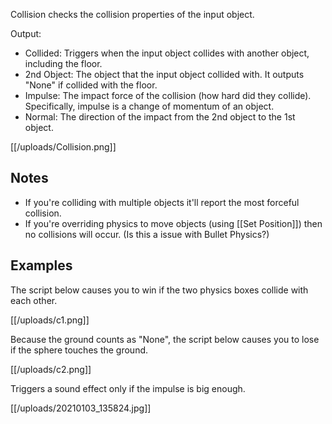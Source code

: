 Collision checks the collision properties of the input object.

Output:
- Collided: Triggers when the input object collides with another object, including the floor.
- 2nd Object: The object that the input object collided with. It outputs "None" if collided with the floor.
- Impulse: The impact force of the collision (how hard did they collide). Specifically, impulse is a change of momentum of an object.
- Normal: The direction of the impact from the 2nd object to the 1st object.

[[/uploads/Collision.png]]

## Notes

- If you're colliding with multiple objects it'll report the most forceful collision.
- If you're overriding physics to move objects (using [[Set Position]]) then no collisions will occur. (Is this a issue with Bullet Physics?)

## Examples

The script below causes you to win if the two physics boxes collide with each other.

[[/uploads/c1.png]]

Because the ground counts as "None", the script below causes you to lose if the sphere touches the ground.

[[/uploads/c2.png]]

Triggers a sound effect only if the impulse is big enough.

[[/uploads/20210103_135824.jpg]]